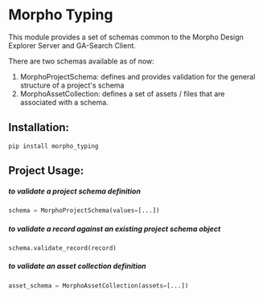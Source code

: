 # Morpho Typing

This module provides a set of schemas common to the Morpho Design Explorer Server and GA-Search Client.

There are two schemas available as of now:
1. MorphoProjectSchema: defines and provides validation for the general structure of a project's schema
2. MorphoAssetCollection: defines a set of assets / files that are associated with a schema.

## Installation:
```shell
pip install morpho_typing
```

## Project Usage:

##### to validate a project schema definition
```python
schema = MorphoProjectSchema(values=[...])
```

##### to validate a record against an existing project schema object
```python
schema.validate_record(record)
```

##### to validate an asset collection definition
```python
asset_schema = MorphoAssetCollection(assets=[...])
```


